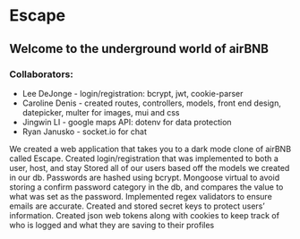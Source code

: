 # Escape
<h2> Welcome to the underground world of airBNB </h2>
<h3> Collaborators: </h3>
<ul>
<li> Lee DeJonge - login/registration: bcrypt, jwt, cookie-parser </li>
<li>Caroline Denis - created routes, controllers, models, front end design, datepicker, multer for images, mui and css </li>
<li> Jingwin LI - google maps API: dotenv for data protection </li>
<li> Ryan Janusko - socket.io for chat </li>
</ul>

<p> We created a web application that takes you to a dark mode clone of airBNB called Escape.
Created login/registration that was implemented to both a user, host, and stay 
Stored all of our users based off the models we created in our db. 
Passwords are hashed using bcrypt.
Mongoose virtual to avoid storing a confirm password category in the db,
and compares the value to what was set as the password.  
Implemented regex validators to ensure emails are accurate. 
Created and stored secret keys to protect users’ information. 
Created json web tokens along with cookies to keep track of who is logged and what they are saving to their profiles
</p>
